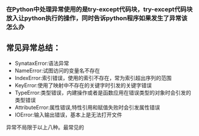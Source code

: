 ### 在Python中处理异常使用的是try-except代码块，try-except代码块放入让python执行的操作，同时告诉python程序如果发生了异常该怎么办
## 常见异常总结：
* SynataxError:语法异常
* NameError:试图访问的变量名不存在
* IndexError:索引错误，使用的索引不存在，常为索引超出序列的范围
* KeyError:使用了映射中不存在的关键字时引发的关键字错误
* TypeError:类型错误，内建操作或者是函数应用在错误类型的对象时会引发的类型错误
* AttributeError:属性错误,特性引用和赋值失败时会引发属性错误
* IOError:输入输出错误，基本上是无法打开文件

异常不局限于以上八种。最常见的
